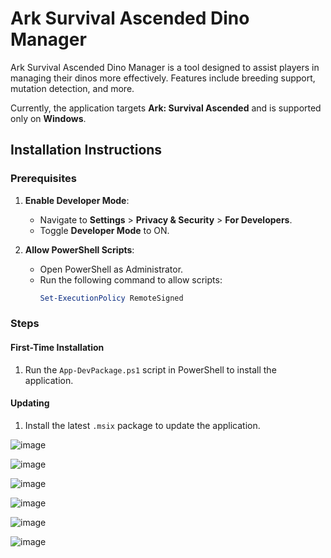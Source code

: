 # Ark Survival Ascended Dino Manager

Ark Survival Ascended Dino Manager is a tool designed to assist players in managing their dinos more effectively. Features include breeding support, mutation detection, and more.

Currently, the application targets **Ark: Survival Ascended** and is supported only on **Windows**.

## Installation Instructions

### Prerequisites
1. **Enable Developer Mode**:
   - Navigate to **Settings** > **Privacy & Security** > **For Developers**.
   - Toggle **Developer Mode** to ON.

2. **Allow PowerShell Scripts**:
   - Open PowerShell as Administrator.
   - Run the following command to allow scripts:
     ```powershell
     Set-ExecutionPolicy RemoteSigned
     ```

### Steps

#### First-Time Installation
1. Run the `App-DevPackage.ps1` script in PowerShell to install the application.

#### Updating
1. Install the latest `.msix` package to update the application.


![image](https://github.com/user-attachments/assets/cf81b726-b615-4f95-9c20-ad937ef0cd93)

![image](https://github.com/user-attachments/assets/73d104db-5627-480c-9a08-d4f8ad869fd8)

![image](https://github.com/user-attachments/assets/7bf1126c-4c24-4fc1-93f1-d29def5e9161)

![image](https://github.com/user-attachments/assets/73b98172-6286-404a-b29f-e2141db8edb2)

![image](https://github.com/user-attachments/assets/36159292-be8a-46a3-bacf-f91e2a386e35)

![image](https://github.com/user-attachments/assets/62c2dcc3-6026-4ac8-a52e-6762f3ae6b49)
